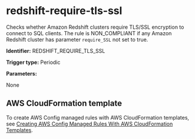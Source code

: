 # redshift\-require\-tls\-ssl<a name="redshift-require-tls-ssl"></a>

Checks whether Amazon Redshift clusters require TLS/SSL encryption to connect to SQL clients\. The rule is NON\_COMPLIANT if any Amazon Redshift cluster has parameter `require_SSL` not set to true\.

**Identifier:** REDSHIFT\_REQUIRE\_TLS\_SSL

**Trigger type:** Periodic

**Parameters:**

 None  

## AWS CloudFormation template<a name="w22aac11c29c17d251c13"></a>

To create AWS Config managed rules with AWS CloudFormation templates, see [Creating AWS Config Managed Rules With AWS CloudFormation Templates](aws-config-managed-rules-cloudformation-templates.md)\.